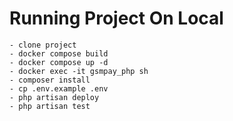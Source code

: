 # Running Project On Local

    - clone project
    - docker compose build
    - docker compose up -d
    - docker exec -it gsmpay_php sh
    - composer install
    - cp .env.example .env
    - php artisan deploy 
    - php artisan test
